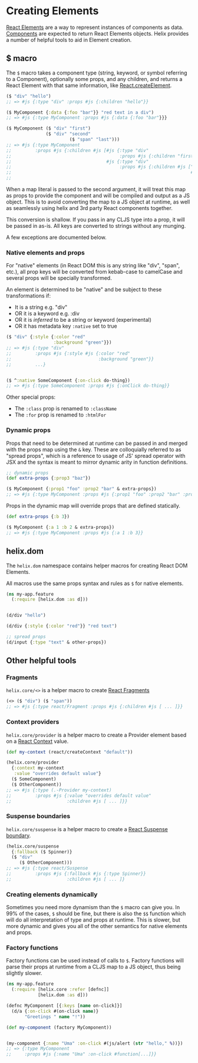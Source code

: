 # Creating Elements

[React Elements](https://reactjs.org/docs/rendering-elements.html) are a way to
represent instances of components as data. [Components](./creating-components.md)
are expected to return React Elements objects. Helix provides a number of
helpful tools to aid in Element creation.

## $ macro

The `$` macro takes a component type (string, keyword, or symbol referring to a
Component), optionally some props, and any children, and returns a React Element
with that same information, like [React.createElement](https://reactjs.org/docs/react-api.html#createelement).

```clojure
($ "div" "hello")
;; => #js {:type "div" :props #js {:children "hello"}}

($ MyComponent {:data {:foo "bar"}} "red text in a div")
;; => #js {:type MyComponent :props #js {:data {:foo "bar"}}}

($ MyComponent ($ "div" "first")
               ($ "div" "second"
                        ($ "span" "last")))
;; => #js {:type MyComponent
;;         :props #js {:children #js [#js {:type "div"
;;                                         :props #js {:children "first"}}
;;                                    #js {:type "div"
;;                                         :props #js {:children #js ["second"
;;                                                                    #js {:type "span"
;;                                                                         :props #js {:children "last"}}]}}]}}
```

When a map literal is passed to the second argument, it will treat this map as
props to provide the component and will be compiled and output as a JS object.
This is to avoid converting the map to a JS object at runtime, as well as
seamlessly using helix and 3rd party React components together.

This conversion is shallow. If you pass in any CLJS type into a prop, it will be
passed in as-is. All keys are converted to strings without any munging.

A few exceptions are documented below.

### Native elements and props

For "native" elements (in React DOM this is any string like "div", "span",
etc.), all prop keys will be converted from kebab-case to camelCase and several
props will be specially transformed.

An element is determined to be "native" and be subject to these transformations
if:

- It is a string e.g. "div"
- OR it is a keyword e.g. :div
- OR it is _inferred_ to be a string or keyword (experimental)
- OR it has metadata key `:native` set to true

```clojure
($ "div" {:style {:color "red"
                  :background "green"}})
;; => #js {:type "div"
;;         :props #js {:style #js {:color "red"
;;                                 :background "green"}}
;;         ...}


($ ^:native SomeComponent {:on-click do-thing})
;; => #js {:type SomeComponent :props #js {:onClick do-thing}}
```

Other special props:
- The `:class` prop is renamed to `:className`
- The `:for` prop is renamed to `:htmlFor`

### Dynamic props

Props that need to be determined at runtime can be passed in and merged with the
props map using the `&` key. These are colloquially referred to as "spread
props", which is a reference to usage of JS' spread operator with JSX and the
syntax is meant to mirror dynamic arity in function definitions.

```clojure
;; dynamic props
(def extra-props {:prop3 "baz"})

($ MyComponent {:prop1 "foo" :prop2 "bar" & extra-props})
;; => #js {:type MyComponent :props #js {:prop1 "foo" :prop2 "bar" :prop3 "baz"}}
```

Props in the dynamic map will override props that are defined statically.

```clojure
(def extra-props {:b 3})

($ MyComponent {:a 1 :b 2 & extra-props})
;; => #js {:type MyComponent :props #js {:a 1 :b 3}}
```

## helix.dom

The `helix.dom` namespace contains helper macros for creating React DOM
Elements.

All macros use the same props syntax and rules as `$` for native elements.

```clojure
(ns my-app.feature
  (:require [helix.dom :as d]))


(d/div "hello")

(d/div {:style {:color "red"}} "red text")

;; spread props
(d/input {:type "text" & other-props})
```

## Other helpful tools

### Fragments

`helix.core/<>` is a helper macro to create [React Fragments](https://reactjs.org/docs/react-api.html#reactfragment)

```clojure
(<> ($ "div") ($ "span"))
;; => #js {:type react/Fragment :props #js {:children #js [ ... ]}}
```

### Context providers

`helix.core/provider` is a helper macro to create a Provider element based on
a [React Context](https://reactjs.org/docs/context.html) value.

```clojure
(def my-context (react/createContext "default"))

(helix.core/provider
  {:context my-context
   :value "overrides default value"}
  ($ SomeComponent)
  ($ OtherComponent))
;; => #js {:type (.-Provider my-context)
;;         :props #js {:value "overrides default value"
;;                     :children #js [ ... ]}}
```


### Suspense boundaries

`helix.core/suspense` is a helper macro to create a [React Suspense boundary](https://reactjs.org/docs/react-api.html#reactsuspense).

```clojure
(helix.core/suspense
  {:fallback ($ Spinner)}
  ($ "div"
     ($ OtherComponent)))
;; => #js {:type react/Suspense
;;         :props #js {:fallback #js {:type Spinner}}
;;                     :children #js [ ... ]}
```

### Creating elements dynamically

Sometimes you need more dynamism than the `$` macro can give you. In 99% of the
cases, `$` should be fine, but there is also the `$$` function which will do
all interpretation of type and props at runtime. This is slower, but more
dynamic and gives you all of the other semantics for native elements and props.

### Factory functions

Factory functions can be used instead of calls to `$`. Factory functions will
parse their props at runtime from a CLJS map to a JS object, thus being slightly
slower.

```clojure
(ns my-app.feature
  (:require [helix.core :refer [defnc]]
            [helix.dom :as d]))

(defnc MyComponent [{:keys [name on-click]}]
  (d/a {:on-click #(on-click name)}
       "Greetings " name "!"))

(def my-component (factory MyComponent))


(my-component {:name "Uma" :on-click #(js/alert (str "hello," %))})
;; => {:type MyComponent
;;     :props #js {:name "Uma" :on-click #function[...]}}
```
